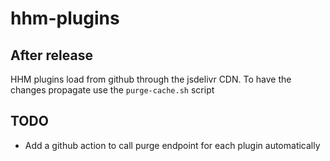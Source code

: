 # hhm-plugins

## After release

HHM plugins load from github through the jsdelivr CDN. To have the changes propagate
use the `purge-cache.sh` script

## TODO

- Add a github action to call purge endpoint for each plugin automatically

